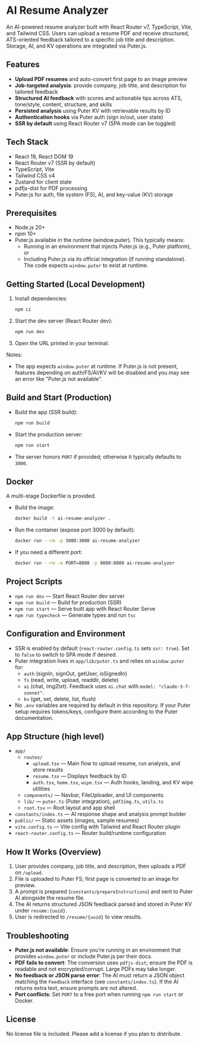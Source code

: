  # AI Resume Analyzer

 An AI-powered resume analyzer built with React Router v7, TypeScript, Vite, and Tailwind CSS. Users can upload a resume PDF and receive structured, ATS-oriented feedback tailored to a specific job title and description. Storage, AI, and KV operations are integrated via Puter.js.

 
 ## Features
 - **Upload PDF resumes** and auto-convert first page to an image preview
 - **Job-targeted analysis**: provide company, job title, and description for tailored feedback
 - **Structured AI feedback** with scores and actionable tips across ATS, tone/style, content, structure, and skills
 - **Persisted analysis** using Puter KV with retrievable results by ID
 - **Authentication hooks** via Puter auth (sign in/out, user state)
 - **SSR by default** using React Router v7 (SPA mode can be toggled)

 
 ## Tech Stack
 - React 19, React DOM 19
 - React Router v7 (SSR by default)
 - TypeScript, Vite
 - Tailwind CSS v4
 - Zustand for client state
 - pdfjs-dist for PDF processing
 - Puter.js for auth, file system (FS), AI, and key-value (KV) storage

 
 ## Prerequisites
 - Node.js 20+
 - npm 10+
 - Puter.js available in the runtime (window.puter). This typically means:
   - Running in an environment that injects Puter.js (e.g., Puter platform), or
   - Including Puter.js via its official integration (if running standalone). The code expects `window.puter` to exist at runtime.

 
 ## Getting Started (Local Development)
 1. Install dependencies:
    ```bash
    npm ci
    ```
 2. Start the dev server (React Router dev):
    ```bash
    npm run dev
    ```
 3. Open the URL printed in your terminal.

 Notes:
 - The app expects `window.puter` at runtime. If Puter.js is not present, features depending on auth/FS/AI/KV will be disabled and you may see an error like "Puter.js not available".

 
 ## Build and Start (Production)
 - Build the app (SSR build):
   ```bash
   npm run build
   ```
 - Start the production server:
   ```bash
   npm run start
   ```
 - The server honors `PORT` if provided; otherwise it typically defaults to `3000`.

 
 ## Docker
 A multi-stage Dockerfile is provided.
 
 - Build the image:
   ```bash
   docker build -t ai-resume-analyzer .
   ```
 - Run the container (expose port 3000 by default):
   ```bash
   docker run --rm -p 3000:3000 ai-resume-analyzer
   ```
 - If you need a different port:
   ```bash
   docker run --rm -e PORT=8080 -p 8080:8080 ai-resume-analyzer
   ```

 
 ## Project Scripts
 - `npm run dev` — Start React Router dev server
 - `npm run build` — Build for production (SSR)
 - `npm run start` — Serve built app with React Router Serve
 - `npm run typecheck` — Generate types and run `tsc`

 
 ## Configuration and Environment
 - SSR is enabled by default (`react-router.config.ts` sets `ssr: true`). Set to `false` to switch to SPA mode if desired.
 - Puter integration lives in `app/lib/puter.ts` and relies on `window.puter` for:
   - `auth` (signIn, signOut, getUser, isSignedIn)
   - `fs` (read, write, upload, readdir, delete)
   - `ai` (chat, img2txt). Feedback uses `ai.chat` with `model: "claude-3-7-sonnet"`.
   - `kv` (get, set, delete, list, flush)
 - No `.env` variables are required by default in this repository. If your Puter setup requires tokens/keys, configure them according to the Puter documentation.

 
 ## App Structure (high level)
 - `app/`
   - `routes/`
     - `upload.tsx` — Main flow to upload resume, run analysis, and store results
     - `resume.tsx` — Displays feedback by ID
     - `auth.tsx`, `home.tsx`, `wipe.tsx` — Auth hooks, landing, and KV wipe utilities
   - `components/` — Navbar, FileUploader, and UI components
   - `lib/` — `puter.ts` (Puter integration), `pdf2img.ts`, `utils.ts`
   - `root.tsx` — Root layout and app shell
 - `constants/index.ts` — AI response shape and analysis prompt builder
 - `public/` — Static assets (images, sample resumes)
 - `vite.config.ts` — Vite config with Tailwind and React Router plugin
 - `react-router.config.ts` — Router build/runtime configuration

 
 ## How It Works (Overview)
 1. User provides company, job title, and description, then uploads a PDF on `/upload`.
 2. File is uploaded to Puter FS; first page is converted to an image for preview.
 3. A prompt is prepared (`constants/prepareInstructions`) and sent to Puter AI alongside the resume file.
 4. The AI returns structured JSON feedback parsed and stored in Puter KV under `resume:{uuid}`.
 5. User is redirected to `/resume/{uuid}` to view results.

 
 ## Troubleshooting
 - **Puter.js not available**: Ensure you’re running in an environment that provides `window.puter` or include Puter.js per their docs.
 - **PDF fails to convert**: The conversion uses `pdfjs-dist`; ensure the PDF is readable and not encrypted/corrupt. Large PDFs may take longer.
 - **No feedback or JSON parse error**: The AI must return a JSON object matching the `Feedback` interface (see `constants/index.ts`). If the AI returns extra text, ensure prompts are not altered.
 - **Port conflicts**: Set `PORT` to a free port when running `npm run start` or Docker.

 
 ## License
 No license file is included. Please add a license if you plan to distribute.


